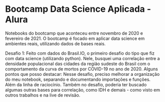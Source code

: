 # Bootcamp Data Science Aplicada - Alura
Notebooks do bootcamp que aconteceu entre novembro de 2020 e fevereiro de 2021.
O bootcamp é focado em aplicar data science em ambientes reais, utilizando dados de bases reais.

Desafio 1:
Feito com dados do Brasil.IO, o primeiro desafio do tipo que fiz com data science (utilizando python). Nele, busquei uma correlação entre a densidade populacional das cidades da região sudeste do Brasil com o comportamento da curva de mortos por COVID-19 no ano de 2020. Alguns pontos que posso destacar:
Nesse desafio, preciso melhorar a organização do meu notebook, separando e documentando importações e funções. Além da linha de raciocínio.
Também no desafio, poderia ter buscado algumas outras bases para correlação, como IDH e demais - como visto em outros trabalhos e na live de revisão.
